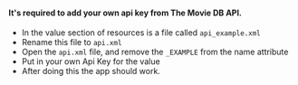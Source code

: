 #### It's required to add your own api key from The Movie DB API.
* In the value section of resources is a file called `api_example.xml`
* Rename this file to `api.xml`
* Open the `api.xml` file, and remove the `_EXAMPLE` from the name attribute
* Put in your own Api Key for the value
* After doing this the app should work.
